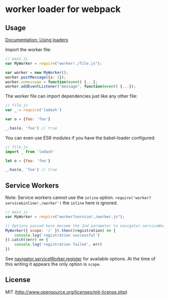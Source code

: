 # worker loader for webpack

## Usage

[Documentation: Using loaders](http://webpack.github.io/docs/using-loaders.html)

Import the worker file:

``` javascript
// main.js
var MyWorker = require("worker!./file.js");

var worker = new MyWorker();
worker.postMessage({a: 1});
worker.onmessage = function(event) {...};
worker.addEventListener("message", function(event) {...});
```

The worker file can import dependencies just like any other file:

``` javascript
// file.js
var _ = require('lodash')

var o = {foo: 'foo'}

_.has(o, 'foo') // true
```

You can even use ES6 modules if you have the babel-loader configured:

``` javascript
// file.js
import _ from 'lodash'

let o = {foo: 'foo'}

_.has(o, 'foo') // true
```

## Service Workers

Note: Service workers cannot use the `inline` option. `require('worker?service&inline!./worker')` the `inline` here is ignored.

``` javascript
// main.js
var MyWorker = require("worker?service!./worker.js");

// Options passed here become the 2nd parameter to navigator.serviceWorker.register
MyWorker({ scope: '/' }).then((registration) => {
    console.log('registration successful')
}).catch((err) => {
    console.log('registration failed', err)
})
```

See [navigator.serviceWorker.register](https://developer.mozilla.org/en-US/docs/Web/API/ServiceWorkerContainer/register) for available options. At the time of this writing it appears the only option is `scope`.


## License

MIT (http://www.opensource.org/licenses/mit-license.php)
